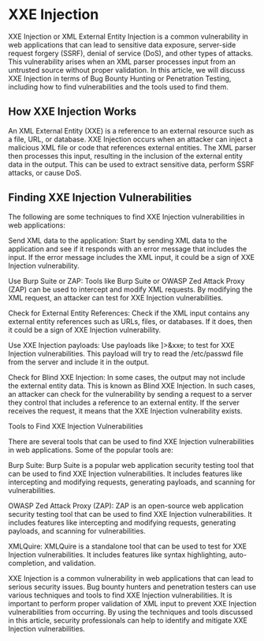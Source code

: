 # XXE Injection

XXE Injection or XML External Entity Injection is a common vulnerability in web applications that can lead to sensitive data exposure, server-side request forgery (SSRF), denial of service (DoS), and other types of attacks. This vulnerability arises when an XML parser processes input from an untrusted source without proper validation. In this article, we will discuss XXE Injection in terms of Bug Bounty Hunting or Penetration Testing, including how to find vulnerabilities and the tools used to find them.

## How XXE Injection Works

An XML External Entity (XXE) is a reference to an external resource such as a file, URL, or database. XXE Injection occurs when an attacker can inject a malicious XML file or code that references external entities. The XML parser then processes this input, resulting in the inclusion of the external entity data in the output. This can be used to extract sensitive data, perform SSRF attacks, or cause DoS.

## Finding XXE Injection Vulnerabilities

The following are some techniques to find XXE Injection vulnerabilities in web applications:

Send XML data to the application: Start by sending XML data to the application and see if it responds with an error message that includes the input. If the error message includes the XML input, it could be a sign of XXE Injection vulnerability.

Use Burp Suite or ZAP: Tools like Burp Suite or OWASP Zed Attack Proxy (ZAP) can be used to intercept and modify XML requests. By modifying the XML request, an attacker can test for XXE Injection vulnerabilities.

Check for External Entity References: Check if the XML input contains any external entity references such as URLs, files, or databases. If it does, then it could be a sign of XXE Injection vulnerability.

Use XXE Injection payloads: Use payloads like <!DOCTYPE foo [<!ENTITY xxe SYSTEM "file:///etc/passwd">]><foo>&xxe;</foo> to test for XXE Injection vulnerabilities. This payload will try to read the /etc/passwd file from the server and include it in the output.

Check for Blind XXE Injection: In some cases, the output may not include the external entity data. This is known as Blind XXE Injection. In such cases, an attacker can check for the vulnerability by sending a request to a server they control that includes a reference to an external entity. If the server receives the request, it means that the XXE Injection vulnerability exists.

Tools to Find XXE Injection Vulnerabilities

There are several tools that can be used to find XXE Injection vulnerabilities in web applications. Some of the popular tools are:

Burp Suite: Burp Suite is a popular web application security testing tool that can be used to find XXE Injection vulnerabilities. It includes features like intercepting and modifying requests, generating payloads, and scanning for vulnerabilities.

OWASP Zed Attack Proxy (ZAP): ZAP is an open-source web application security testing tool that can be used to find XXE Injection vulnerabilities. It includes features like intercepting and modifying requests, generating payloads, and scanning for vulnerabilities.

XMLQuire: XMLQuire is a standalone tool that can be used to test for XXE Injection vulnerabilities. It includes features like syntax highlighting, auto-completion, and validation.

XXE Injection is a common vulnerability in web applications that can lead to serious security issues. Bug bounty hunters and penetration testers can use various techniques and tools to find XXE Injection vulnerabilities. It is important to perform proper validation of XML input to prevent XXE Injection vulnerabilities from occurring. By using the techniques and tools discussed in this article, security professionals can help to identify and mitigate XXE Injection vulnerabilities.